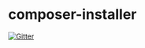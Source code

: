 # composer-installer

[![Gitter](https://badges.gitter.im/Join%20Chat.svg)](https://gitter.im/lappuse/composer-installer?utm_source=badge&utm_medium=badge&utm_campaign=pr-badge&utm_content=badge)